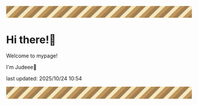 <!-- Header image -->
<img src="./pokemon/pokemon_8.png" width="1000">

# Hi there!👋

Welcome to mypage!

I'm Judeee🐷

last updated: 2025/10/24 10:54

<!-- Footer image -->
<img src="./pokemon/pokemon_8.png" width="1000">
